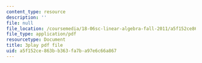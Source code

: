 ```yaml
---
content_type: resource
description: ''
file: null
file_location: /coursemedia/18-06sc-linear-algebra-fall-2011/a5f152ce863bb363fa7ba97e6c66a867_FzncDO1eSNI.pdf
file_type: application/pdf
resourcetype: Document
title: 3play pdf file
uid: a5f152ce-863b-b363-fa7b-a97e6c66a867
---
```

